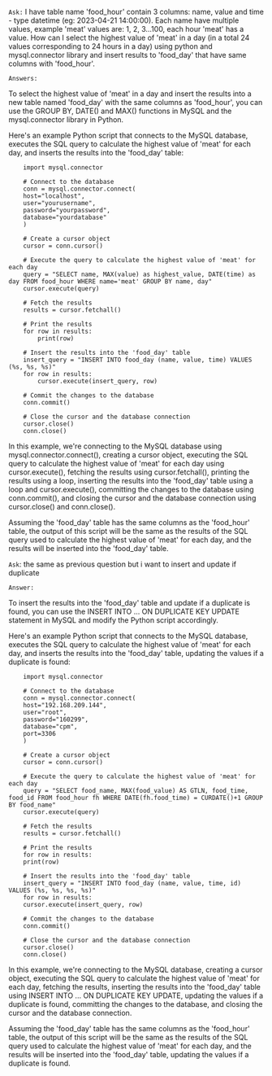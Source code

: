 `Ask:` I have table name 'food_hour' contain 3 columns: name, value and time - type datetime (eg: 2023-04-21 14:00:00). Each name have multiple values, example 'meat'  values are: 1, 2, 3...100, each hour 'meat' has a value. How can I select the highest value of 'meat' in a day (in a total 24 values corresponding to 24 hours in a day) using python  and mysql.connector library and insert results to 'food_day' that have same columns with 'food_hour'. 

`Answers:`

To select the highest value of 'meat' in a day and insert the results into a new table named 'food_day' with the same columns as 'food_hour', you can use the GROUP BY, DATE() and MAX() functions in MySQL and the mysql.connector library in Python.

Here's an example Python script that connects to the MySQL database, executes the SQL query to calculate the highest value of 'meat' for each day, and inserts the results into the 'food_day' table:

        import mysql.connector

        # Connect to the database
        conn = mysql.connector.connect(
        host="localhost",
        user="yourusername",
        password="yourpassword",
        database="yourdatabase"
        )

        # Create a cursor object
        cursor = conn.cursor()

        # Execute the query to calculate the highest value of 'meat' for each day
        query = "SELECT name, MAX(value) as highest_value, DATE(time) as day FROM food_hour WHERE name='meat' GROUP BY name, day"
        cursor.execute(query)

        # Fetch the results
        results = cursor.fetchall()

        # Print the results
        for row in results:
            print(row)

        # Insert the results into the 'food_day' table
        insert_query = "INSERT INTO food_day (name, value, time) VALUES (%s, %s, %s)"
        for row in results:
            cursor.execute(insert_query, row)

        # Commit the changes to the database
        conn.commit()

        # Close the cursor and the database connection
        cursor.close()
        conn.close()

In this example, we're connecting to the MySQL database using mysql.connector.connect(), creating a cursor object, executing the SQL query to calculate the highest value of 'meat' for each day using cursor.execute(), fetching the results using cursor.fetchall(), printing the results using a loop, inserting the results into the 'food_day' table using a loop and cursor.execute(), committing the changes to the database using conn.commit(), and closing the cursor and the database connection using cursor.close() and conn.close().

Assuming the 'food_day' table has the same columns as the 'food_hour' table, the output of this script will be the same as the results of the SQL query used to calculate the highest value of 'meat' for each day, and the results will be inserted into the 'food_day' table.

`Ask`: the same  as previous question but i want to insert and update if duplicate

`Answer:`

To insert the results into the 'food_day' table and update if a duplicate is found, you can use the INSERT INTO ... ON DUPLICATE KEY UPDATE statement in MySQL and modify the Python script accordingly.

Here's an example Python script that connects to the MySQL database, executes the SQL query to calculate the highest value of 'meat' for each day, and inserts the results into the 'food_day' table, updating the values if a duplicate is found:

        import mysql.connector

        # Connect to the database
        conn = mysql.connector.connect(
        host="192.168.209.144",
        user="root",
        password="160299",
        database="cpm",
        port=3306
        )

        # Create a cursor object
        cursor = conn.cursor()

        # Execute the query to calculate the highest value of 'meat' for each day
        query = "SELECT food_name, MAX(food_value) AS GTLN, food_time, food_id FROM food_hour fh WHERE DATE(fh.food_time) = CURDATE()+1 GROUP BY food_name"
        cursor.execute(query)

        # Fetch the results
        results = cursor.fetchall()

        # Print the results
        for row in results:
        print(row)

        # Insert the results into the 'food_day' table
        insert_query = "INSERT INTO food_day (name, value, time, id) VALUES (%s, %s, %s, %s)"
        for row in results:
        cursor.execute(insert_query, row)

        # Commit the changes to the database
        conn.commit()

        # Close the cursor and the database connection
        cursor.close()
        conn.close()

In this example, we're connecting to the MySQL database, creating a cursor object, executing the SQL query to calculate the highest value of 'meat' for each day, fetching the results, inserting the results into the 'food_day' table using INSERT INTO ... ON DUPLICATE KEY UPDATE, updating the values if a duplicate is found, committing the changes to the database, and closing the cursor and the database connection.

Assuming the 'food_day' table has the same columns as the 'food_hour' table, the output of this script will be the same as the results of the SQL query used to calculate the highest value of 'meat' for each day, and the results will be inserted into the 'food_day' table, updating the values if a duplicate is found.